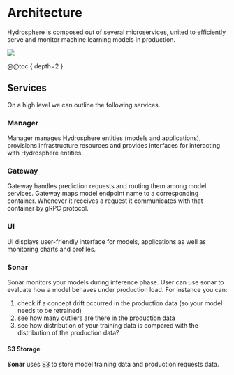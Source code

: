 # Architecture

Hydrosphere is composed out of several microservices, united to efficiently serve and monitor machine learning models in production.

![](.../architecture.png)


@@toc { depth=2 }

## Services

On a high level we can outline the following services. 

### Manager

Manager manages Hydrosphere entities (models and applications), provisions infrastructure resources and provides interfaces for interacting with Hydrosphere entities. 

### Gateway

Gateway handles prediction requests and routing them among model services. Gateway maps model endpoint name to a corresponding container. Whenever it receives a request it communicates with that container by gRPC protocol.

### UI

UI displays user-friendly interface for models, applications as well as monitoring charts and profiles.

### Sonar

Sonar monitors your models during inference phase. User can use sonar to evaluate how a model behaves under production load. 
For instance you can:
1. check if a concept drift occurred in the production data (so your model needs to be retrained)
2. see how many outliers are there in the production data
3. see how distribution of your training data is compared with the distribution of the production data?

#### S3 Storage

**Sonar** uses [S3](https://aws.amazon.com/s3/) to store model training data and production requests data. 
